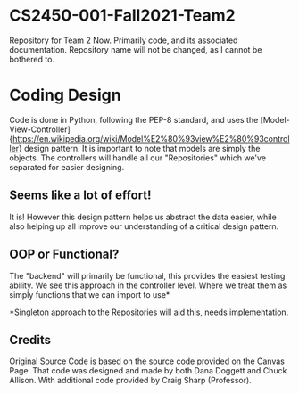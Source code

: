 # CS2450-001-Fall2021-Team2
 Repository for Team 2 Now. Primarily code, and its associated documentation. Repository name will not be changed, as I cannot be bothered to.

# Coding Design
  Code is done in Python, following the PEP-8 standard, and uses the
  [Model-View-Controller]{https://en.wikipedia.org/wiki/Model%E2%80%93view%E2%80%93controller}
   design pattern. It is important to note that models are simply the objects.
   The controllers will handle all our "Repositories" which we've separated for
   easier designing.

## Seems like a lot of effort!
  It is! However this design pattern helps us abstract the data easier, while
  also helping up all improve our understanding of a critical design pattern.

## OOP or Functional?
  The "backend" will primarily be functional, this provides the easiest testing
  ability. We see this approach in the controller level. Where we treat them as
  simply functions that we can import to use*

  *Singleton approach to the Repositories will aid this, needs implementation.

## Credits
  Original Source Code is based on the source code provided on the Canvas Page.
  That code was designed and made by both Dana Doggett and Chuck Allison. With
  additional code provided by Craig Sharp (Professor).
